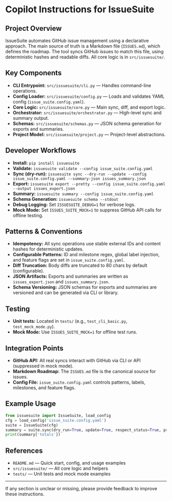 # Copilot Instructions for IssueSuite

## Project Overview
IssueSuite automates GitHub issue management using a declarative approach. The main source of truth is a Markdown file (`ISSUES.md`), which defines the roadmap. The tool syncs GitHub issues to match this file, using deterministic hashes and readable diffs. All core logic is in `src/issuesuite/`.

## Key Components
- **CLI Entrypoint:** `src/issuesuite/cli.py` — Handles command-line operations.
- **Config Loader:** `src/issuesuite/config.py` — Loads and validates YAML config (`issue_suite.config.yaml`).
- **Core Logic:** `src/issuesuite/core.py` — Main sync, diff, and export logic.
- **Orchestrator:** `src/issuesuite/orchestrator.py` — High-level sync and summary output.
- **Schemas:** `src/issuesuite/schemas.py` — JSON schema generation for exports and summaries.
- **Project Model:** `src/issuesuite/project.py` — Project-level abstractions.

## Developer Workflows
- **Install:** `pip install issuesuite`
- **Validate:** `issuesuite validate --config issue_suite.config.yaml`
- **Sync (dry-run):** `issuesuite sync --dry-run --update --config issue_suite.config.yaml --summary-json issues_summary.json`
- **Export:** `issuesuite export --pretty --config issue_suite.config.yaml --output issues_export.json`
- **Summary:** `issuesuite summary --config issue_suite.config.yaml`
- **Schema Generation:** `issuesuite schema --stdout`
- **Debug Logging:** Set `ISSUESUITE_DEBUG=1` for verbose logs.
- **Mock Mode:** Set `ISSUES_SUITE_MOCK=1` to suppress GitHub API calls for offline testing.

## Patterns & Conventions
- **Idempotency:** All sync operations use stable external IDs and content hashes for deterministic updates.
- **Configurable Patterns:** ID and milestone regex, global label injection, and feature flags are set in `issue_suite.config.yaml`.
- **Diff Truncation:** Body diffs are truncated to 80 chars by default (configurable).
- **JSON Artifacts:** Exports and summaries are written as `issues_export.json` and `issues_summary.json`.
- **Schema Versioning:** JSON schemas for exports and summaries are versioned and can be generated via CLI or library.

## Testing
- **Unit tests:** Located in `tests/` (e.g., `test_cli_basic.py`, `test_mock_mode.py`).
- **Mock Mode:** Use `ISSUES_SUITE_MOCK=1` for offline test runs.

## Integration Points
- **GitHub API:** All real syncs interact with GitHub via CLI or API (suppressed in mock mode).
- **Markdown Roadmap:** The `ISSUES.md` file is the canonical source for issues.
- **Config File:** `issue_suite.config.yaml` controls patterns, labels, milestones, and feature flags.

## Example Usage
```python
from issuesuite import IssueSuite, load_config
cfg = load_config('issue_suite.config.yaml')
suite = IssueSuite(cfg)
summary = suite.sync(dry_run=True, update=True, respect_status=True, preflight=False)
print(summary['totals'])
```

## References
- `README.md` — Quick start, config, and usage examples
- `src/issuesuite/` — All core logic and helpers
- `tests/` — Unit tests and mock mode examples

---

If any section is unclear or missing, please provide feedback to improve these instructions.